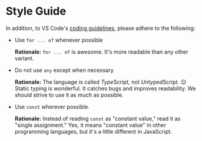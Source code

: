 # Style Guide

In addition, to VS Code's [coding guidelines](https://github.com/Microsoft/vscode/wiki/Coding-Guidelines), please adhere
to the following:

- Use `for ... of` whenever possible

  **Rationale:** `for ... of` is awesome. It's more readable than any other variant.

- Do not use `any` except when necessary

  **Rationale:** The language is called *Type*Script, not *Untyped*Script. :wink: Static typing is wonderful.
  It catches bugs and improves readability. We should strive to use it as much as possible.

- Use `const` wherever possible.

  **Rationale:** Instead of reading `const` as "constant value," read it as "single assignment."
  Yes, it means "constant value" in other programming languages, but it's a little different in JavaScript.
